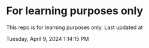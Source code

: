 # For learning purposes only
This repo is for learning purposes only.
Last updated at

Tuesday, April 9, 2024 1:14:15 PM

